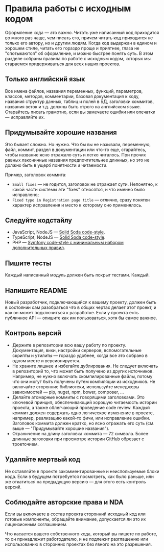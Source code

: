 # Правила работы с исходным кодом

Оформление кода — это важно. Читать уже написанный код приходится во много раз чаще, чем писать его, причем читать код приходится не только его автору, но и другим людям. Когда код выдержан в едином и хорошем стиле, читать его гораздо проще и приятнее, глаза не "спотыкаются" об оформление, и можно быстрее понять суть. В этом разделе собраны правила по работе с исходным кодом, которых мы стараемся придерживаться для всех наших проектов.

## Только английский язык

Все имена файлов, названия переменных, функций, параметров, классов, методов, комментарии, базовая документация к коду, названия структур данных, таблиц и полей в БД, заголовки коммитов, названия веток и т.д. должны быть строго на английском языке. Старайтесь писать грамотно, если вы замечаете ошибки или опечатки — исправляйте их.

## Придумывайте хорошие названия

Это бывает сложно. Но нужно. Что бы вы не называли, переменную, файл, коммит, раздел в документации или что-то еще, старайтесь, чтобы название ясно отражало суть и легко читалось. При прочих равных лаконичные названия предпочтительнее длинных, но это не должно быть в ущерб понятности и читаемости.

Пример, заголовок коммита:

+ `Small fixes` — не годится, заголовок не отражает сути. Непонятно, к какой части системы эти "fixes" относятся, и что именно было исправлено;
+ `Fixed typo in Registration page title` — отлично, сразу понятен характер исправления и место к которому оно применялось.

## Следуйте кодстайлу

+ JavaScript, NodeJS — [Solid Soda code-style](https://github.com/solid-soda/eslint-config).
+ TypeScript, NodeJS — [Solid Soda code-style](https://github.com/solid-soda/tslint-config).
+ PHP — [Symfony code-style с минимальным набором дополнительных правил](php.md).

## Пишите тесты

Каждый написанный модуль должен быть покрыт тестами. Каждый.

## Напишите README

Новый разработчик, подключающийся к вашему проекту, должен быть в состоянии сам разобраться что в общих чертах делает этот проект, и как он может подключиться к разработке. Если у проекта есть публичное API — опишите как им пользоваться, хотя бы самое важное.

## Контроль версий

+ Держите в репозитории всю вашу работу по проекту. Документация, вики, настройки серверов, вспомогательные скрипты и утилиты — гораздо удобнее, когда все это собрано в одном месте и версионируется.
+ Не храните лишнее и избегайте дублирования. Не следует включать в репозиторий то, что может быть получено из других источников. Например, не нужно включать скомпилированные файлы, потому что они могут быть получены путем компиляции из исходников. Не включайте сторонние библиотеки, используйте менеджеры зависимостей — pip, nuget, npm, bower, composer, ...
+ Делайте атомарные коммиты с говорящими заголовками. Это ключевой принцип, обеспечивающий хорошую читаемость истории проекта, а также облегчающий проведение code review. Каждый коммит должен содержать одно логическое изменение в проекте, например, реализацию какой-то фичи, или исправление ошибки. Заголовок коммита должен кратко, но ясно отражать его суть (см. выше — "Придумывайте хорошие названия").
+ Ограничение на длину заголовка коммита — 72 символа. Более длинные заголовки при просмотре истории GitHub обрезает с троеточием.

## Удаляйте мертвый код

Не оставляйте в проекте закомментированные и неиспользуемые блоки кода. Если в будущем потребуется посмотреть, как было раньше, или же откатиться на предыдущую версию — для этого есть контроль версий.

## Соблюдайте авторские права и NDA

Eсли вы включаете в состав проекта сторонний исходный код или готовые компоненты, обращайте внимание, допускается ли это их лицензионным соглашением.

Что касается вашего собственного кода, который вы пишете по работе, то он принадлежит работодателю, и не подлежит разглашению или использованию в сторонних проектах без явного на это разрешения.
